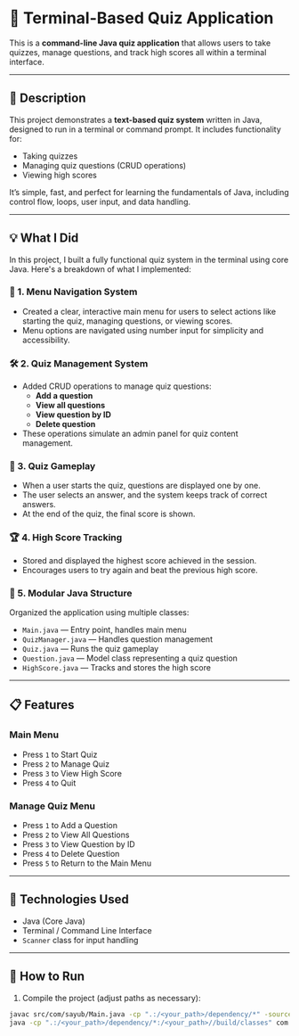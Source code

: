 # 🧠 Terminal-Based Quiz Application

This is a **command-line Java quiz application** that allows users to take quizzes, manage questions, and track high scores all within a terminal interface.

---

## 📄 Description

This project demonstrates a **text-based quiz system** written in Java, designed to run in a terminal or command prompt. It includes functionality for:

- Taking quizzes
- Managing quiz questions (CRUD operations)
- Viewing high scores

It’s simple, fast, and perfect for learning the fundamentals of Java, including control flow, loops, user input, and data handling.

---

## 💡 What I Did

In this project, I built a fully functional quiz system in the terminal using core Java. Here's a breakdown of what I implemented:

### 🧭 1. Menu Navigation System
- Created a clear, interactive main menu for users to select actions like starting the quiz, managing questions, or viewing scores.
- Menu options are navigated using number input for simplicity and accessibility.

### 🛠️ 2. Quiz Management System
- Added CRUD operations to manage quiz questions:
  - **Add a question**
  - **View all questions**
  - **View question by ID**
  - **Delete question**
- These operations simulate an admin panel for quiz content management.

### 🧠 3. Quiz Gameplay
- When a user starts the quiz, questions are displayed one by one.
- The user selects an answer, and the system keeps track of correct answers.
- At the end of the quiz, the final score is shown.

### 🏆 4. High Score Tracking
- Stored and displayed the highest score achieved in the session.
- Encourages users to try again and beat the previous high score.

### 🔧 5. Modular Java Structure
Organized the application using multiple classes:
- `Main.java` — Entry point, handles main menu
- `QuizManager.java` — Handles question management
- `Quiz.java` — Runs the quiz gameplay
- `Question.java` — Model class representing a quiz question
- `HighScore.java` — Tracks and stores the high score

---

## 📋 Features

### Main Menu
- Press `1` to Start Quiz
- Press `2` to Manage Quiz
- Press `3` to View High Score
- Press `4` to Quit

### Manage Quiz Menu
- Press `1` to Add a Question
- Press `2` to View All Questions
- Press `3` to View Question by ID
- Press `4` to Delete Question
- Press `5` to Return to the Main Menu

---

## 🔧 Technologies Used

- Java (Core Java)
- Terminal / Command Line Interface
- `Scanner` class for input handling

---

## 🚀 How to Run

1. Compile the project (adjust paths as necessary):
```bash
javac src/com/sayub/Main.java -cp ".:/<your_path>/dependency/*" -sourcepath src -d build/classes 
java -cp ".:/<your_path>/dependency/*:/<your_path>//build/classes" com.sayub.Main 
```
